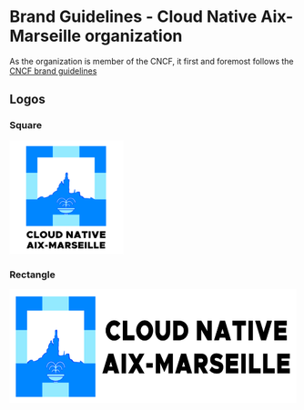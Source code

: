 # Brand Guidelines - Cloud Native Aix-Marseille organization

As the organization is member of the CNCF, it first and foremost follows the [CNCF brand guidelines](https://www.cncf.io/brand-guidelines/)

## Logos

### Square

[<img src="./logo-square.png" height="200" alt="Square logo">](./logo-square.png)

### Rectangle

[<img src="./logo-rectangle.png" height="200" alt="Rectangle logo">](./logo-rectangle.png)
